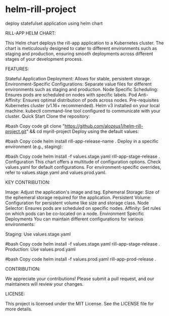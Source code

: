 # helm-rill-project
deploy statefulset application using helm chart


RILL-APP HELM CHART:

This Helm chart deploys the rill-app application to a Kubernetes cluster. The chart is meticulously designed to cater to different environments such as staging and production, ensuring smooth deployments across different stages of your development process.

FEATURES:

Stateful Application Deployment: Allows for stable, persistent storage.
Environment-Specific Configurations: Separate value files for different environments such as staging and production.
Node Specific Scheduling: Ensures pods are scheduled on nodes with specific labels.
Pod Anti-Affinity: Ensures optimal distribution of pods across nodes.
Pre-requisites
Kubernetes cluster (v1.16+ recommended).
Helm v3 installed on your local machine.
kubectl command-line tool configured to communicate with your cluster.
Quick Start
Clone the repository:

#bash
Copy code
git clone "https://github.com/alozeus1/helm-rill-project.git" && cd myrill-project
Deploy using the default values:

#bash
Copy code
helm install rill-app-release-name .
Deploy in a specific environment (e.g., staging):

#bash
Copy code
helm install -f values.stage.yaml rill-app-stage-release .
Configuration
This chart offers a multitude of configuration options. Check values.yaml for default configurations. For environment-specific overrides, refer to values.stage.yaml and values.prod.yaml.

KEY CONTRIBUTION:

Image: Adjust the application's image and tag.
Ephemeral Storage: Size of the ephemeral storage required for the application.
Persistent Volume: Configuration for persistent volume like size and storage class.
Node Selector: Ensures pods are scheduled on specific nodes.
Affinity: Set rules on which pods can be co-located on a node.
Environment Specific Deployments
You can maintain different configurations for various environments:

Staging: Use values.stage.yaml

#bash
Copy code
helm install -f values.stage.yaml rill-app-stage-release .
Production: Use values.prod.yaml

#bash
Copy code
helm install -f values.prod.yaml rill-app-prod-release .

CONTRIBUTION:

We appreciate your contributions! Please submit a pull request, and our maintainers will review your changes.

LICENSE:

This project is licensed under the MIT License. See the LICENSE file for more details.
